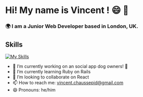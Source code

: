 # Hi! My name is Vincent ! 😄 👋

### 🌍  I am a Junior Web Developer based in London, UK. 

## Skills

[![My Skills](https://skillicons.dev/icons?i=js,html,css,ruby,rails,sqlite,figma)](https://skillicons.dev)


- 🔭 I’m currently working on an social app dog owners! 🐶
- 🌱 I’m currently learning Ruby on Rails
- 👯 I’m looking to collaborate on React
- 📫 How to reach me: vincent.chaussepid@gmail.com
- 😄 Pronouns: he/him

